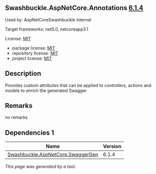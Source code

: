 Swashbuckle.AspNetCore.Annotations [6.1.4](https://www.nuget.org/packages/Swashbuckle.AspNetCore.Annotations/6.1.4)
--------------------

Used by: AspNetCoreSwashbuckle internal

Target frameworks: net5.0, netcoreapp3.1

License: [MIT](../../../../licenses/mit) 

- package license: [MIT](https://licenses.nuget.org/MIT) 
- repository license: [MIT](https://github.com/domaindrivendev/Swashbuckle.AspNetCore.git) 
- project license: [MIT](https://github.com/domaindrivendev/Swashbuckle.AspNetCore) 

Description
-----------
Provides custom attributes that can be applied to controllers, actions and models to enrich the generated Swagger

Remarks
-----------
no remarks


Dependencies 1
-----------

|Name|Version|
|----------|:----|
|[Swashbuckle.AspNetCore.SwaggerGen](../../../../packages/nuget.org/swashbuckle.aspnetcore.swaggergen/6.1.4)|6.1.4|

*This page was generated by a tool.*